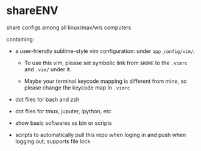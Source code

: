 # shareENV

 share configs among all linux/max/wls computers

 containing:

 * a user-friendly sublime-style vim configuration: under `app_config/vim/`.

     * To use this vim, please set symbolic link from `$HOME` to the `.vimrc` and `.vim/` under it.

     * Maybe your terminal keycode mapping is different from mine, so please change the keycode map in `.vimrc`

 * dot files for bash and zsh

 * dot files for tmux, juputer, ipython, etc

 * show basic softwares as bin or scripts

 * scripts to automatically pull this repo when loging in and push when logging out; supports file lock
